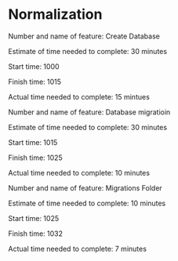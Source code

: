 # Normalization

Number and name of feature: Create Database

Estimate of time needed to complete: 30 minutes

Start time:  1000

Finish time: 1015

Actual time needed to complete: 15 mintues

Number and name of feature: Database migratioin

Estimate of time needed to complete: 30 minutes

Start time: 1015

Finish time: 1025

Actual time needed to complete: 10 minutes

Number and name of feature: Migrations Folder

Estimate of time needed to complete:  10 minutes

Start time: 1025

Finish time: 1032

Actual time needed to complete: 7 minutes

